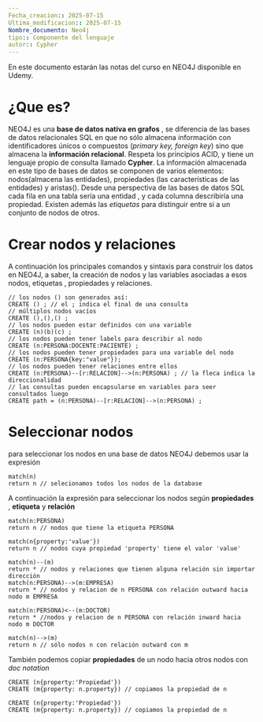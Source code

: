 ```yaml
---
Fecha_creacion:: 2025-07-15
Ultima_modificacion:: 2025-07-15
Nombre_documento: Neo4j
tipo:: Componente del lenguaje
autor:: Cypher
---
```


En este documento estarán las notas del curso en NEO4J disponible en Udemy. 
# ¿Que es?

NEO4J es una **base de datos nativa en grafos** , se diferencia de las bases de datos relacionales SQL en que no sólo almacena información con identificadores únicos o compuestos (*primary key, foreign key*) sino que almacena la **información relacional**. Respeta los principios ACID, y tiene un lenguaje propio de consulta llamado **Cypher**. La información almacenada en este tipo de bases de datos se componen de varios elementos: nodos(almacena las entidades), propiedades (las características de las entidades) y aristas(). Desde una perspectiva de las bases de datos SQL cada fila en una tabla sería una entidad , y cada columna describiría una propiedad. Existen además las *etiquetas* para distinguir entre si a un conjunto de nodos de otros. 

# Crear nodos y relaciones

A continuación los principales comandos y sintaxis para construir los datos en NEO4J, a saber, la creación de nodos y las variables asociadas a esos nodos, etiquetas , propiedades y relaciones. 

```cypher fold title:create_node ln:true 
// los nodos () son generados así: 
CREATE () ; // el ; indica el final de una consulta 
// múltiplos nodos vacíos
CREATE (),(),() ;
// los nodos pueden estar definidos con una variable
CREATE (n)(b)(c) ;
// los nodos pueden tener labels para describir al nodo  
CREATE (n:PERSONA:DOCENTE:PACIENTE) ;
// los nodos pueden tener propiedades para una variable del nodo
CREATE (n:PERSONA{key:"value"});
// los nodos pueden tener relaciones entre ellos
CREATE (n:PERSONA)--[r:RELACION]-->(n:PERSONA) ; // la fleca indica la direccionalidad 
// las consultas pueden encapsularse en variables para seer consultados luego
CREATE path = (n:PERSONA)--[r:RELACION]-->(n:PERSONA) ;
```
# Seleccionar nodos
para seleccionar los nodos en una base de datos NEO4J debemos usar la expresión
```cypher fold title:expretion_node ln:true
match(n)
return n // selecionamos todos los nodos de la database
```
A continuación  la expresión para seleccionar los nodos según **propiedades** , **etiqueta** y **relación**

```cypher fold title:march_node ln:true 
match(n:PERSONA)
return n // nodos que tiene la etiqueta PERSONA

match(n{property:'value'})
return n // nodos cuya propiedad 'property' tiene el valor 'value'

match(n)--(m)
return * // nodos y relaciones que tienen alguna relación sin importar dirección
match(n:PERSONA)-->(m:EMPRESA)
return * // nodos y relacion de n PERSONA con relación outward hacia nodo m EMPRESA

match(n:PERSONA)<--(m:DOCTOR)
return * //nodos y relacion de n PERSONA con relación inward hacia nodo m DOCTOR

match(n)-->(m)
return n // sólo nodos n con relación outward con m 
```

También podemos copiar **propiedades** de un nodo hacia otros nodos con *doc notation*

```cypher fold title:copy_node ln:true 
CREATE (n{property:'Propiedad'})
CREATE (m{property: n.property}) // copiamos la propiedad de n
```

```cypher fold title:copy_node ln:true 
CREATE (n{property:'Propiedad'})
CREATE (m{property: n.property}) // copiamos la propiedad de n
```
